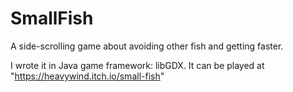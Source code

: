 # SmallFish
A side-scrolling game about avoiding other fish and getting faster.

I wrote it in Java game framework: libGDX.
It can be played at "https://heavywind.itch.io/small-fish"
